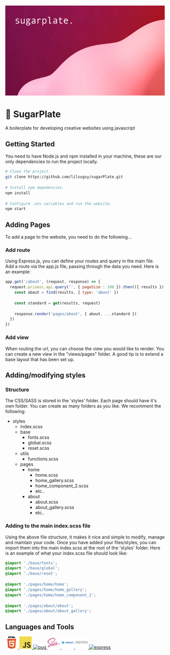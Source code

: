 
![alt text](https://raw.githubusercontent.com/lilsugsy/sugarPlate/main/sugarplate.jpg)

# :candy: SugarPlate 
A boilerplate for developing creative websites using javascript

## Getting Started
You need to have Node.js and npm installed in your machine, these are our only dependencies to run the project locally.


```bash
# Clone the project.
git clone https://github.com/lilsugsy/sugarPlate.git

# Install npm depedencies.
npm install

# Configure .env variables and run the website.
npm start
```

## Adding Pages
To add a page to the website, you need to do the following... 

### Add route
Using Express.js, you can define your routes and query in the main file.<br>
Add a route via the app.js file, passing through the data you need. Here is an example:

```js
app.get('/about', (request, response) => {
  request.prismic.api.query('', { pageSize : 100 }).then(({ results }) => {
    const about = find(results, { type: 'about' })

    const standard = get(results, request)

    response.render('pages/about', { about, ...standard })
  })
})
```
### Add view
When routing the url, you can choose the view you would like to render. You can create a new view in the "views/pages" folder. A good tip is to extend a base layout that has been set up.

## Adding/modifying styles

### Structure
The CSS/SASS is stored in the 'styles' folder. Each page should have it's own folder. You can create as many folders as you like. We recomment the following:
- styles
  - index.scss
  - base
    - fonts.scss
    - global.scss
    - reset.scss
  - utils
    - functions.scss
  - pages
    - home
      - home.scss
      - home_gallery.scss
      - home_component_2.scss
      - etc..
    - about
      - about.scss
      - about_gallery.scss
      - etc..

### Adding to the main index.scss file
Using the above file structure, it makes it nice and simple to modify, manage and maintain your code. Once you have added your files/styles, you can import them into the main index.scss at the root of the 'styles' folder. Here is an example of what your index.scss file should look like:


```scss
@import './base/fonts';
@import './base/global';
@import './base/reset';

@import './pages/home/home';
@import './pages/home/home_gallery';
@import './pages/home/home_component_2';

@import './pages/about/about';
@import './pages/about/about_gallery';
```


## Languages and Tools
<p align="left"> <a href="https://www.w3.org/html/" target="_blank" rel="noreferrer"> <img src="https://raw.githubusercontent.com/devicons/devicon/master/icons/html5/html5-original-wordmark.svg" alt="html5" width="40" height="40"/> </a> <a href="https://developer.mozilla.org/en-US/docs/Web/JavaScript" target="_blank" rel="noreferrer"> <img src="https://raw.githubusercontent.com/devicons/devicon/master/icons/javascript/javascript-original.svg" alt="javascript" width="40" height="40"/> </a> <a href="https://pugjs.org" target="_blank" rel="noreferrer"> <img src="https://cdn.worldvectorlogo.com/logos/pug.svg" alt="pug" width="40" height="40"/> </a> <a href="https://sass-lang.com" target="_blank" rel="noreferrer"> <img src="https://raw.githubusercontent.com/devicons/devicon/master/icons/sass/sass-original.svg" alt="sass" width="40" height="40"/> </a> <a href="https://webpack.js.org" target="_blank" rel="noreferrer"> <img src="https://raw.githubusercontent.com/devicons/devicon/d00d0969292a6569d45b06d3f350f463a0107b0d/icons/webpack/webpack-original-wordmark.svg" alt="webpack" width="40" height="40"/> </a> <a href="https://expressjs.com" target="_blank" rel="noreferrer"> <img src="https://raw.githubusercontent.com/devicons/devicon/master/icons/express/express-original-wordmark.svg" alt="express" width="40" height="40"/> </a> <a href="https://prismic.io/" target="_blank" rel="noreferrer"> <img src="https://raw.githubusercontent.com/prismicio/awesome-prismic/master/media/logo.svg" alt="express" width="40" height="40"/> </a> </p>
